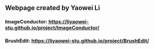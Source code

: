 ## Webpage created by Yaowei Li
### ImageConductor: https://liyaowei-stu.github.io/project/ImageConductor/
### BrushEdit: https://liyaowei-stu.github.io/project/BrushEdit/